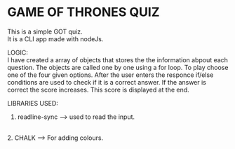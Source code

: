 # GAME OF THRONES QUIZ
This is a simple GOT quiz. 
<br>
It is a CLI app made with nodeJs.


LOGIC:
<br>
I have created a array of objects that stores the the information abpout each question. The objects are called one by one using a for loop. To play choose one of the four given options. After the user enters the responce if/else conditions are used to check if it is a correct answer.  If the answer is correct the score increases. This score is displayed at the end.

LIBRARIES USED:
 <br>
  1. readline-sync --> used to read the input.
  <br>
  2. CHALK --> For adding colours.

